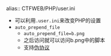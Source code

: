 alias:: CTFWEB/PHP/user.ini

- 可以利用`.user.ini`来改变PHP的设置
- `auto_prepend_file`
	- `auto_prepend_file=b.png`
	- 之后访问就可以访问b.png中的脚本
	- 支持[伪协议]([[CTFWEB/伪协议]])